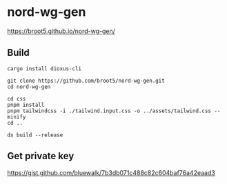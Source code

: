# nord-wg-gen

https://broot5.github.io/nord-wg-gen/

## Build

```console
cargo install dioxus-cli

git clone https://github.com/broot5/nord-wg-gen.git
cd nord-wg-gen

cd css
pnpm install
pnpm tailwindcss -i ./tailwind.input.css -o ../assets/tailwind.css --minify
cd ..

dx build --release
```

## Get private key

https://gist.github.com/bluewalk/7b3db071c488c82c604baf76a42eaad3
